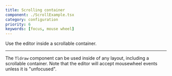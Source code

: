 ```yaml
---
title: Scrolling container
component: ./ScrollExample.tsx
category: configuration
priority: 6
keywords: [focus, mouse wheel]
---
```


Use the editor inside a scrollable container.

---

The `Tldraw` component can be used inside of any layout, including a scrollable container. Note that the editor will accept mousewheel events unless it is "unfocused".
